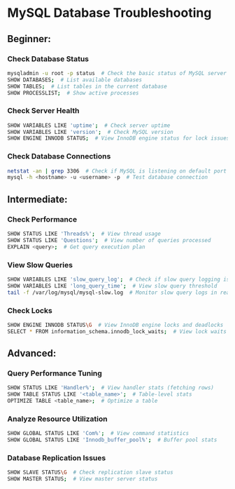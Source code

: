 
# MySQL Database Troubleshooting

## Beginner:
### Check Database Status
```bash
mysqladmin -u root -p status  # Check the basic status of MySQL server
SHOW DATABASES;  # List available databases
SHOW TABLES;  # List tables in the current database
SHOW PROCESSLIST;  # Show active processes
```

### Check Server Health
```bash
SHOW VARIABLES LIKE 'uptime';  # Check server uptime
SHOW VARIABLES LIKE 'version';  # Check MySQL version
SHOW ENGINE INNODB STATUS;  # View InnoDB engine status for lock issues
```

### Check Database Connections
```bash
netstat -an | grep 3306  # Check if MySQL is listening on default port
mysql -h <hostname> -u <username> -p  # Test database connection
```

## Intermediate:
### Check Performance
```bash
SHOW STATUS LIKE 'Threads%';  # View thread usage
SHOW STATUS LIKE 'Questions';  # View number of queries processed
EXPLAIN <query>;  # Get query execution plan
```

### View Slow Queries
```bash
SHOW VARIABLES LIKE 'slow_query_log';  # Check if slow query logging is enabled
SHOW VARIABLES LIKE 'long_query_time';  # View slow query threshold
tail -f /var/log/mysql/mysql-slow.log  # Monitor slow query logs in real-time
```

### Check Locks
```bash
SHOW ENGINE INNODB STATUS\G  # View InnoDB engine locks and deadlocks
SELECT * FROM information_schema.innodb_lock_waits;  # View lock waits
```

## Advanced:
### Query Performance Tuning
```bash
SHOW STATUS LIKE 'Handler%';  # View handler stats (fetching rows)
SHOW TABLE STATUS LIKE '<table_name>';  # Table-level stats
OPTIMIZE TABLE <table_name>;  # Optimize a table
```

### Analyze Resource Utilization
```bash
SHOW GLOBAL STATUS LIKE 'Com%';  # View command statistics
SHOW GLOBAL STATUS LIKE 'Innodb_buffer_pool%';  # Buffer pool stats
```

### Database Replication Issues
```bash
SHOW SLAVE STATUS\G  # Check replication slave status
SHOW MASTER STATUS;  # View master server status
```
